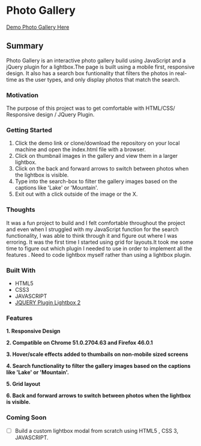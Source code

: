 # Photo Gallery
[Demo Photo Gallery Here](https://yog9.github.io/Photo-Gallery/)

## Summary
Photo Gallery is an interactive photo gallery build using JavaScript and a jQuery plugin for a lightbox.The page is built using a mobile first, responsive design. It also has a search box funtionality that filters the photos in real-time as the user types, and only display photos that match the search.

### Motivation
The purpose of this project was to  get comfortable with HTML/CSS/ Responsive design / JQuery Plugin.

### Getting Started
 1. Click the demo link or clone/download the repository on your local machine and open the index.html file with a browser.
 2. Click on thumbnail images in the gallery and view them in a larger lightbox.
 3. Click on the back and forward arrows to switch between photos when the lightbox is visible.
 4. Type into the search-box to filter the gallery images  based on the captions like 'Lake' or 'Mountain'.
 5. Exit out with a click outside of the image or the X.
 
  ### Thoughts
It was a fun project to build and I felt comfortable throughout the project and even when I struggled with my JavaScript function for the search functionality, I was able to think through it and figure out where I was erroring. It was the first time I started using grid for layouts.It took me some time to figure out which plugin I needed to use in order to implement all the features . Need to code lightbox myself rather than using a lightbox plugin.

### Built With
* HTML5 
* CSS3
* JAVASCRIPT
* [JQUERY Plugin Lightbox 2](https://lokeshdhakar.com/projects/lightbox2/)
 
### Features
**1. Responsive Design**

**2. Compatible on Chrome 51.0.2704.63 and Firefox 46.0.1**

**3. Hover/scale effects added to thumbails on non-mobile sized screens**

**4. Search functionality to filter the gallery images  based on the captions like 'Lake' or 'Mountain'.**

**5. Grid layout**

**6. Back and forward arrows to switch between photos when the lightbox is visible.**

### Coming Soon 
- [ ] Build a custom lightbox modal from scratch using HTML5 , CSS 3, JAVASCRIPT.

